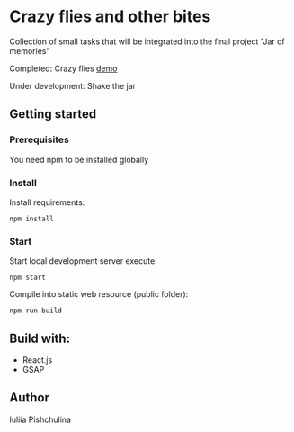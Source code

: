 # Crazy flies and other bites 

Collection of small tasks that will be integrated into the final project "Jar of memories"

Completed: Crazy flies [demo](http://yuliapi.github.io/projects/crazy-flies/index.html)

Under development: Shake the jar
## Getting started
### Prerequisites
You need npm to be installed globally

### Install 
Install requirements:
```
npm install
```
### Start
Start local development server execute:
```
npm start
```
Compile into static web resource (public folder):
```
npm run build
```
## Build with:
- React.js
- GSAP

## Author
Iuliia Pishchulina